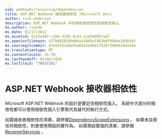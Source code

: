 ```yaml
---
uid: webhooks/receiving/dependencies
title: ASP.NET Webhook 接收器相依性 |Microsoft Docs
author: rick-anderson
description: ASP.NET Webhook 中的接收者相依性和相依性插入。
ms.author: riande
ms.date: 01/17/2012
ms.assetid: 5125e483-c2bb-435b-8cd1-21d3499bfaaf
ms.openlocfilehash: 477b8828209d0da1d485ef883b0f99b4e1b9b5bf
ms.sourcegitcommit: e7e91932a6e91a63e2e46417626f39d6b244a3ab
ms.translationtype: MT
ms.contentlocale: zh-TW
ms.lasthandoff: 03/06/2020
ms.locfileid: "78637281"
---
```

# <a name="aspnet-webhooks-receiver-dependencies"></a>ASP.NET Webhook 接收器相依性

Microsoft ASP.NET Webhook 的設計是要記住相依性插入。 系統中大部分的相依性都可以使用相依性插入引擎取代為替代的執行方式。

如需接收者相依性的清單，請參閱[DependencyScopeExtensions](https://github.com/aspnet/aspnetWebHooks/blob/master/src/Microsoft.AspNet.WebHooks.Receivers/Extensions/DependencyScopeExtensions.cs) 。 如果未註冊任何相依性，則會使用預設的實作為。 如需預設實值的清單，請參閱[ReceiverServices](https://github.com/aspnet/aspnetWebHooks/blob/master/src/Microsoft.AspNet.WebHooks.Receivers/Services/ReceiverServices.cs) 。
